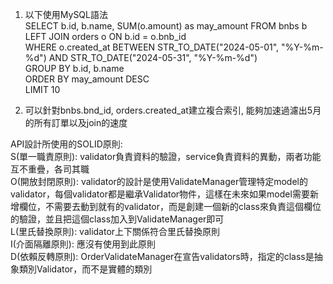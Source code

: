 1. 以下使用MySQL語法\
    SELECT b.id, b.name, SUM(o.amount) as may_amount FROM bnbs b\
    LEFT JOIN orders o ON b.id = o.bnb_id\
    WHERE o.created_at BETWEEN STR_TO_DATE("2024-05-01", "%Y-%m-%d") AND STR_TO_DATE("2024-05-31", "%Y-%m-%d")\
    GROUP BY b.id, b.name\
    ORDER BY may_amount DESC\
    LIMIT 10

2. 可以針對bnbs.bnd_id, orders.created_at建立複合索引, 能夠加速過濾出5月的所有訂單以及join的速度

API設計所使用的SOLID原則:\
S(單一職責原則): validator負責資料的驗證，service負責資料的異動，兩者功能互不重疊，各司其職\
O(開放封閉原則): validator的設計是使用ValidateManager管理特定model的validator，每個validator都是繼承Validator物件，這樣在未來如果model需要新增欄位，不需要去動到就有的validator，而是創建一個新的class來負責這個欄位的驗證，並且把這個class加入到ValidateManager即可\
L(里氏替換原則): validator上下關係符合里氏替換原則\
I(介面隔離原則): 應沒有使用到此原則\
D(依賴反轉原則): OrderValidateManager在宣告validators時，指定的class是抽象類別Validator，而不是實體的類別